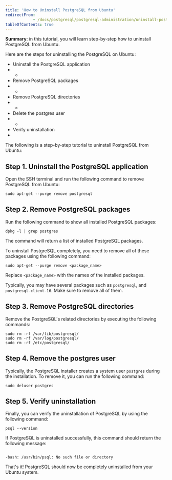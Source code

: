 ```yaml
---
title: 'How to Uninstall PostgreSQL from Ubuntu'
redirectFrom: 
            - /docs/postgresql/postgresql-administration/uninstall-postgresql-ubuntu/
tableOfContents: true
---
```


**Summary**: in this tutorial, you will learn step-by-step how to uninstall PostgreSQL from Ubuntu.



Here are the steps for uninstalling the PostgreSQL on Ubuntu:



- Uninstall the PostgreSQL application
- -
- Remove PostgreSQL packages
- -
- Remove PostgreSQL directories
- -
- Delete the postgres user
- -
- Verify uninstallation
- 


The following is a step-by-step tutorial to uninstall PostgreSQL from Ubuntu:



## Step 1. Uninstall the PostgreSQL application



Open the SSH terminal and run the following command to remove PostgreSQL from Ubuntu:



```
sudo apt-get --purge remove postgresql
```



## Step 2. Remove PostgreSQL packages



Run the following command to show all installed PostgreSQL packages:



```
dpkg -l | grep postgres
```



The command will return a list of installed PostgreSQL packages.



To uninstall PostgreSQL completely, you need to remove all of these packages using the following command:



```
sudo apt-get --purge remove <package_name>
```



Replace `<package_name>` with the names of the installed packages.



Typically, you may have several packages such as `postgresql`, and `postgresql-client-16`. Make sure to remove all of them.



## Step 3. Remove PostgreSQL directories



Remove the PostgreSQL's related directories by executing the following commands:



```
sudo rm -rf /var/lib/postgresql/
sudo rm -rf /var/log/postgresql/
sudo rm -rf /etc/postgresql/
```



## Step 4. Remove the postgres user



Typically, the PostgreSQL installer creates a system user `postgres` during the installation. To remove it, you can run the following command:



```
sudo deluser postgres
```



## Step 5. Verify uninstallation



Finally, you can verify the uninstallation of PostgreSQL by using the following command:



```
psql --version
```



If PostgreSQL is uninstalled successfully, this command should return the following message:



```

-bash: /usr/bin/psql: No such file or directory
```



That's it! PostgreSQL should now be completely uninstalled from your Ubuntu system.

